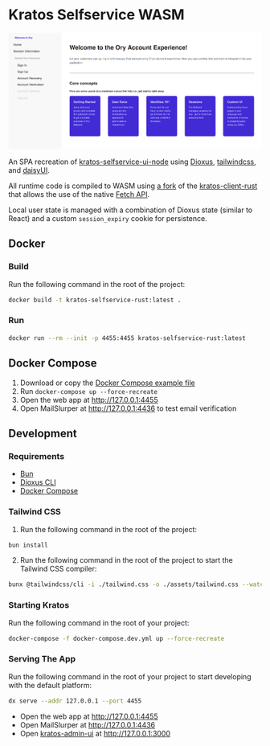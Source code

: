 # Kratos Selfservice WASM

![Web Preview](assets/preview.png)

An SPA recreation of [kratos-selfservice-ui-node](https://github.com/ory/kratos-selfservice-ui-node) using [Dioxus](https://dioxuslabs.com/), [tailwindcss](https://tailwindcss.com/), and [daisyUI](https://daisyui.com/).

All runtime code is compiled to WASM using [a fork](https://github.com/justins-engineering/kratos-client-rust) of the [kratos-client-rust](https://github.com/ory/kratos-client-rust) that allows the use of the native [Fetch API](https://developer.mozilla.org/en-US/docs/Web/API/Fetch_API).

Local user state is managed with a combination of Dioxus state (similar to React) and a custom `session_expiry` cookie for persistence.

## Docker

### Build

Run the following command in the root of the project:
```bash
docker build -t kratos-selfservice-rust:latest .
```

### Run

```bash
docker run --rm --init -p 4455:4455 kratos-selfservice-rust:latest
```

## Docker Compose

1. Download or copy the [Docker Compose example file](docker-compose.yml)
2. Run `docker-compose up --force-recreate`
3. Open the web app at http://127.0.0.1:4455
4. Open MailSlurper at http://127.0.0.1:4436 to test email verification

## Development

### Requirements
- [Bun](https://bun.com/get)
- [Dioxus CLI](https://dioxuslabs.com/learn/0.6/getting_started/)
- [Docker Compose](https://docs.docker.com/compose/install/)

### Tailwind CSS
1. Run the following command in the root of the project:
```bash
bun install
```
2. Run the following command in the root of the project to start the Tailwind CSS compiler:

```bash
bunx @tailwindcss/cli -i ./tailwind.css -o ./assets/tailwind.css --watch
```

### Starting Kratos

Run the following command in the root of your project:

```bash
docker-compose -f docker-compose.dev.yml up --force-recreate
```

### Serving The App

Run the following command in the root of your project to start developing with the default platform:

```bash
dx serve --addr 127.0.0.1 --port 4455
```

- Open the web app at http://127.0.0.1:4455
- Open MailSlurper at http://127.0.0.1:4436
- Open [kratos-admin-ui](https://github.com/dhia-gharsallaoui/kratos-admin-ui) at http://127.0.0.1:3000

